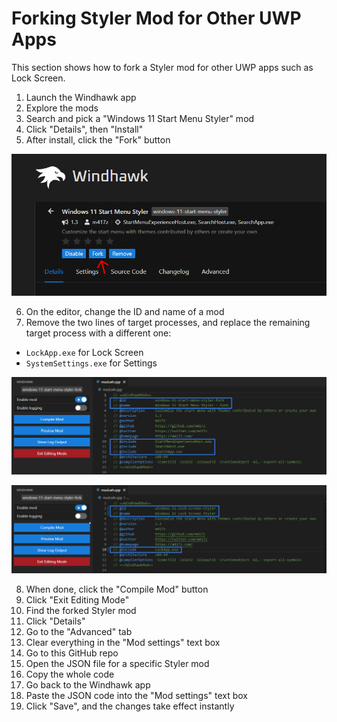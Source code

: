 # Forking Styler Mod for Other UWP Apps
This section shows how to fork a Styler mod for other UWP apps such as Lock Screen.

1. Launch the Windhawk app
2. Explore the mods
3. Search and pick a "Windows 11 Start Menu Styler" mod
4. Click "Details", then "Install"
5. After install, click the "Fork" button

![](https://github.com/AromaKitsune/Windows-XAML-Styles/blob/main/screenshots/Fork1.png)

6. On the editor, change the ID and name of a mod
7. Remove the two lines of target processes, and replace the remaining target process with a different one:
  - `LockApp.exe` for Lock Screen
  - `SystemSettings.exe` for Settings

![](https://github.com/AromaKitsune/Windows-XAML-Styles/blob/main/screenshots/Fork2.png)

![](https://github.com/AromaKitsune/Windows-XAML-Styles/blob/main/screenshots/Fork3.png)

8. When done, click the "Compile Mod" button
9. Click "Exit Editing Mode"
10. Find the forked Styler mod
11. Click "Details"
12. Go to the "Advanced" tab
13. Clear everything in the "Mod settings" text box
14. Go to this GitHub repo
15. Open the JSON file for a specific Styler mod
16. Copy the whole code
17. Go back to the Windhawk app
18. Paste the JSON code into the "Mod settings" text box
19. Click "Save", and the changes take effect instantly
